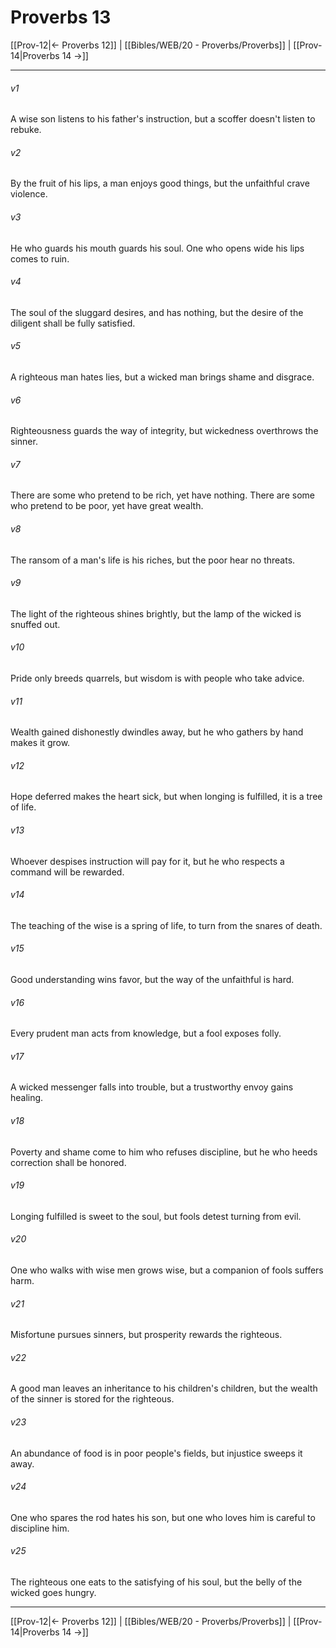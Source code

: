# Proverbs 13

[[Prov-12|← Proverbs 12]] | [[Bibles/WEB/20 - Proverbs/Proverbs]] | [[Prov-14|Proverbs 14 →]]
***



###### v1 
A wise son listens to his father's instruction, but a scoffer doesn't listen to rebuke. 

###### v2 
By the fruit of his lips, a man enjoys good things, but the unfaithful crave violence. 

###### v3 
He who guards his mouth guards his soul. One who opens wide his lips comes to ruin. 

###### v4 
The soul of the sluggard desires, and has nothing, but the desire of the diligent shall be fully satisfied. 

###### v5 
A righteous man hates lies, but a wicked man brings shame and disgrace. 

###### v6 
Righteousness guards the way of integrity, but wickedness overthrows the sinner. 

###### v7 
There are some who pretend to be rich, yet have nothing. There are some who pretend to be poor, yet have great wealth. 

###### v8 
The ransom of a man's life is his riches, but the poor hear no threats. 

###### v9 
The light of the righteous shines brightly, but the lamp of the wicked is snuffed out. 

###### v10 
Pride only breeds quarrels, but wisdom is with people who take advice. 

###### v11 
Wealth gained dishonestly dwindles away, but he who gathers by hand makes it grow. 

###### v12 
Hope deferred makes the heart sick, but when longing is fulfilled, it is a tree of life. 

###### v13 
Whoever despises instruction will pay for it, but he who respects a command will be rewarded. 

###### v14 
The teaching of the wise is a spring of life, to turn from the snares of death. 

###### v15 
Good understanding wins favor, but the way of the unfaithful is hard. 

###### v16 
Every prudent man acts from knowledge, but a fool exposes folly. 

###### v17 
A wicked messenger falls into trouble, but a trustworthy envoy gains healing. 

###### v18 
Poverty and shame come to him who refuses discipline, but he who heeds correction shall be honored. 

###### v19 
Longing fulfilled is sweet to the soul, but fools detest turning from evil. 

###### v20 
One who walks with wise men grows wise, but a companion of fools suffers harm. 

###### v21 
Misfortune pursues sinners, but prosperity rewards the righteous. 

###### v22 
A good man leaves an inheritance to his children's children, but the wealth of the sinner is stored for the righteous. 

###### v23 
An abundance of food is in poor people's fields, but injustice sweeps it away. 

###### v24 
One who spares the rod hates his son, but one who loves him is careful to discipline him. 

###### v25 
The righteous one eats to the satisfying of his soul, but the belly of the wicked goes hungry.

***
[[Prov-12|← Proverbs 12]] | [[Bibles/WEB/20 - Proverbs/Proverbs]] | [[Prov-14|Proverbs 14 →]]
